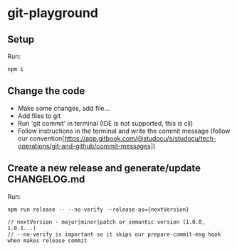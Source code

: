 
# git-playground

## Setup

Run:
```
npm i
```

## Change the code

- Make some changes, add file...
- Add files to git
- Run 'git commit' in terminal (IDE is not supported, this is cli)
- Follow instructions in the terminal and write the commit message (follow our convention[https://app.gitbook.com/@studocu/s/studocu/tech-operations/git-and-github/commit-messages])

## Create a new release and generate/update CHANGELOG.md

Run:
```
npm run release -- --no-verify --release-as={nextVersion}

// nextVersion - major|minor|patch or semantic version (1.0.0, 1.0.1...)
// --no-verify is important so it skips our prepare-commit-msg hook when makes release commit
```
